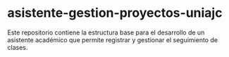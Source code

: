 # asistente-gestion-proyectos-uniajc
Este repositorio contiene la estructura base para el desarrollo de un asistente académico que permite registrar y gestionar el seguimiento de clases.

